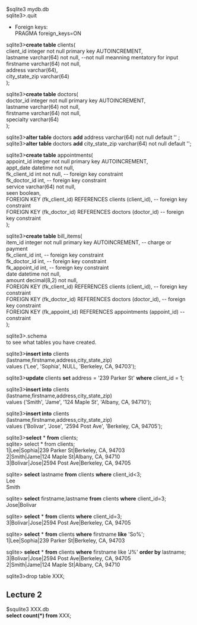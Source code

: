 $sqlite3 mydb.db  
sqlite3>.quit  

* Foreign keys:  
  PRAGMA foreign_keys=ON  

sqlite3>**create table** clients(  
  client_id integer not null primary key AUTOINCREMENT,  
  lastname varchar(64)  not null,                             --not null meanning mentatory for input  
  firstname varchar(64) not null,  
  address varchar(64),  
  city_state_zip varchar(64)  
);    

sqlite3>__create table__ doctors(  
  doctor_id integer not null primary key AUTOINCREMENT,  
  lastname varchar(64)  not null,  
  firstname varchar(64) not null,  
  specialty varchar(64)  
);  

sqlite3>__alter table__ doctors __add__   address varchar(64)  not null default '' ;    
sqlite3>__alter table__ doctors __add__   city_state_zip varchar(64)  not null default '';    

sqlite3>__create table__ appointments(  
  appoint_id integer not null primary key AUTOINCREMENT,  
  appt_date datetime not null,  
  fk_client_id int not null,                 -- foreign key constraint  
  fk_doctor_id int,                            -- foreign key constraint  
  service varchar(64) not null,  
  seen boolean,  
  FOREIGN KEY (fk_client_id) REFERENCES clients (client_id), -- foreign key constraint  
  FOREIGN KEY (fk_doctor_id) REFERENCES doctors (doctor_id) -- foreign key constraint  
);     

sqlite3>__create table__ bill_items(  
  item_id integer not null primary key AUTOINCREMENT,    -- charge or payment  
  fk_client_id int,                                -- foreign key constraint  
  fk_doctor_id int,                              -- foreign key constraint  
  fk_appoint_id int,                             -- foreign key constraint  
  date     datetime  not null,  
  amount  decimal(8,2) not null,  
  FOREIGN KEY (fk_client_id) REFERENCES clients (client_id), -- foreign key constraint  
  FOREIGN KEY (fk_doctor_id) REFERENCES doctors (doctor_id), -- foreign key constraint  
  FOREIGN KEY (fk_appoint_id) REFERENCES appointments (appoint_id) -- constraint  
);  

sqlite3>.schema  
  to see what tables you have created.  

sqlite3>__insert into__ clients  
  (lastname,firstname,address,city_state_zip)  
   values ('Lee', 'Sophia', NULL, 'Berkeley, CA, 94703');    

sqlite3>__update__ clients __set__ address = '239 Parker St'  __where__ client_id = 1;  

sqlite3>__insert into__ clients  
  (lastname,firstname,address,city_state_zip)  
   values ('Smith', 'Jame', '124 Maple St', 'Albany, CA, 94710');    

sqlite3>__insert into__ clients  
  (lastname,firstname,address,city_state_zip)  
   values ('Bolivar', 'Jose', '2594 Post Ave', 'Berkeley, CA, 94705');    

sqlite3>__select__ * __from__ clients;  
  sqlite> select * from clients;   
1|Lee|Sophia|239 Parker St|Berkeley, CA, 94703  
2|Smith|Jame|124 Maple St|Albany, CA, 94710  
3|Bolivar|Jose|2594 Post Ave|Berkeley, CA, 94705  

sqlite> __select__ lastname __from__ clients __where__ client_id<3;  
Lee  
Smith  

sqlite> __select__ firstname,lastname __from__ clients __where__ client_id=3;  
Jose|Bolivar  

sqlite> __select__ *  __from__ clients __where__ client_id=3;  
3|Bolivar|Jose|2594 Post Ave|Berkeley, CA, 94705  

sqlite> __select__ * __from__ clients __where__ firstname __like__ 'So%';  
1|Lee|Sophia|239 Parker St|Berkeley, CA, 94703  

sqlite> __select__ * __from__ clients __where__ firstname like 'J%' __order by__ lastname;  
3|Bolivar|Jose|2594 Post Ave|Berkeley, CA, 94705  
2|Smith|Jame|124 Maple St|Albany, CA, 94710  


sqlite3>drop table XXX;  


Lecture 2  
-------  
$squlite3 XXX.db  
**select count(*) from** XXX;  





